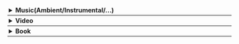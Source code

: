 

<div style="border-bottom: 0.5px solid; padding: 3px;"><details><summary><b>Music(Ambient/Instrumental/...)</b>
</summary><span style="font-size: 90%">
<span id="music" style="display:block"></span>
<script src="_js/music.js"></script>
</span></details></div>

<div style="border-bottom: 0.5px solid; padding: 3px;"><details><summary><b>Video</b>
</summary><span style="font-size: 90%">
<span id="music" style="display:block"></span>
</span></details></div>

<div style="border-bottom: 0.5px solid; padding: 3px;"><details><summary><b>Book</b>
</summary><span style="font-size: 90%">
<span id="music" style="display:block"></span>
</span></details></div>

